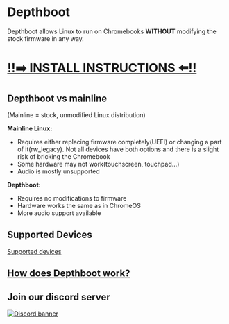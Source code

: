# Depthboot
Depthboot allows Linux to run on Chromebooks **WITHOUT** modifying the stock firmware in any way.  
<h1><a href="https://eupnea-linux.github.io/docs.html#/">‼️➡️ INSTALL INSTRUCTIONS ⬅️‼️</a></h1>

## Depthboot vs mainline
(Mainline = stock, unmodified Linux distribution)

**Mainline Linux:**
* Requires either replacing firmware completely(UEFI) or changing a part of it(rw_legacy). Not all devices have both options and there is a slight risk of bricking the Chromebook
* Some hardware may not work(touchscreen, touchpad...)
* Audio is mostly unsupported

**Depthboot:**
* Requires no modifications to firmware
* Hardware works the same as in ChromeOS
* More audio support available

## Supported Devices
[Supported devices](https://eupnea-linux.github.io/docs.html#/pages/devices)

## [How does Depthboot work?](https://eupnea-linux.github.io/docs.html#/dev-pages/build-script)

## Join our discord server
[<img src="https://discordapp.com/api/guilds/994245999822381076/widget.png?style=banner2" alt="Discord banner"></img>](https://discord.gg/jxXb2PwzYz)
